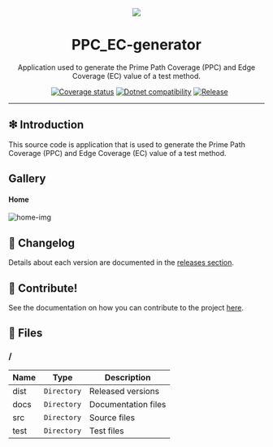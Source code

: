<p align='center'>
<img src='https://raw.githubusercontent.com/williamniemiec/PPC_EC-generator/master/docs/img/logo/logo.png?raw=true' />
</p>

<h1 align='center'>PPC_EC-generator</h1>
<p align='center'>Application used to generate the Prime Path Coverage (PPC) and Edge Coverage (EC) value of a test method.</p>
<p align="center">
	<a href="https://github.com/williamniemiec/PPC_EC-generator/actions/workflows/windows.yml"><img src="https://github.com/williamniemiec/PPC_EC-generator/actions/workflows/windows.yml/badge.svg" alt=""></a>
	<a href="https://github.com/williamniemiec/PPC_EC-generator/actions/workflows/macos.yml"><img src="https://github.com/williamniemiec/PPC_EC-generator/actions/workflows/macos.yml/badge.svg" alt=""></a>
	<a href="https://github.com/williamniemiec/PPC_EC-generator/actions/workflows/ubuntu.yml"><img src="https://github.com/williamniemiec/PPC_EC-generator/actions/workflows/ubuntu.yml/badge.svg" alt=""></a>
	<a href="https://codecov.io/gh/williamniemiec/PPC_EC-generator"><img src="https://codecov.io/gh/williamniemiec/PPC_EC-generator/branch/master/graph/badge.svg?token=R2SFS4SP86" alt="Coverage status"></a>
	<a href="http://java.oracle.com"><img src="https://img.shields.io/badge/.NET-5.0+-D0008F.svg" alt="Dotnet compatibility"></a>
	<a href="https://github.com/williamniemiec/PPC_EC-generator/releases"><img src="https://img.shields.io/github/v/release/williamniemiec/PPC_EC-generator" alt="Release"></a>
</p>
<hr />

## ❇ Introduction
This source code is application that is used to generate the Prime Path Coverage (PPC) and Edge Coverage (EC) value of a test method.

## Gallery

#### Home
![home-img](https://raw.githubusercontent.com/williamniemiec/PPC_EC-generator/master/docs/img/screens/home.png?raw=true)

## 🚩 Changelog
Details about each version are documented in the [releases section](https://github.com/williamniemiec/PPC_EC-generator/releases).

## 🤝 Contribute!
See the documentation on how you can contribute to the project [here](https://github.com/williamniemiec/PPC_EC-generator/blob/master/CONTRIBUTING.md).

## 📁 Files
### /
|        Name 	|Type|Description|
|----------------|-------------------------------|-----------------------------|
|dist |`Directory`|Released versions|
|docs |`Directory`|Documentation files|
|src     |`Directory`| Source files |
|test     |`Directory`| Test files |
